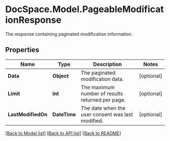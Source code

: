 # DocSpace.Model.PageableModificationResponse
The response containing paginated modification information.

## Properties

Name | Type | Description | Notes
------------ | ------------- | ------------- | -------------
**Data** | **Object** | The paginated modification data. | [optional] 
**Limit** | **int** | The maximum number of results returned per page. | [optional] 
**LastModifiedOn** | **DateTime** | The date when the user consent was last modified. | [optional] 

[[Back to Model list]](../README.md#documentation-for-models) [[Back to API list]](../README.md#documentation-for-api-endpoints) [[Back to README]](../README.md)

